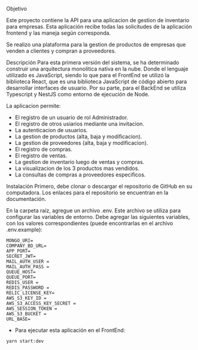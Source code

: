 Objetivo

Este proyecto contiene la API para una aplicacion de gestion de inventario para empresas. Esta aplicación recibe todas las solicitudes de la aplicación frontend y las maneja según corresponda.

Se realizo una plataforma para la gestion de productos de empresas que venden a clientes y compran a proveedores.

Descripción
Para esta primera versión del sistema, se ha determinado construir una arquitectura monolítica nativa en la nube. Donde el lenguaje utilizado es JavaScript, siendo lo que para el FrontEnd se utilizó la biblioteca React, que es una biblioteca JavaScript de código abierto para desarrollar interfaces de usuario. Por su parte, para el BackEnd se utiliza Typescript y NestJS como entorno de ejecución de Node.

La aplicacion permite:
- El registro de un usuario de rol Administrador. 
- El registro de otros usiarios mediante una invitacion.
- La autenticacion de usuarios. 
- La gestion de productos (alta, baja y modificacion).
- La gestion de proveedores (alta, baja y modificacion).
- El registro de compras.
- El registro de ventas. 
- La gestion de inventario luego de ventas y compras. 
- La visualizacion de los 3 productos mas vendidos. 
- La consultas de compras a proveedores especificos. 

Instalación
Primero, debe clonar o descargar el repositorio de GitHub en su computadora. Los enlaces para el repositorio se encuentran en la documentación.

En la carpeta raíz, agregue un archivo .env. Este archivo se utiliza para configurar las variables de entorno. Debe agregar las siguientes variables, con los valores correspondientes (puede encontrarlas en el archivo .env.example):

```
MONGO_URI=
COMPANY_BD_URL=
APP_PORT=
SECRET_JWT=
MAIL_AUTH_USER = 
MAIL_AUTH_PASS = 
QUEUE_HOST=
QUEUE_PORT= 
REDIS_USER =
REDIS_PASSWORD = 
RELIC_LICENSE_KEY=
AWS_S3_KEY_ID = 
AWS_S3_ACCESS_KEY_SECRET = 
AWS_SESSION_TOKEN = 
AWS_S3_BUCKET = 
URL_BASE=
```

- Para ejecutar esta aplicación en el FrontEnd:

```
yarn start:dev
```
